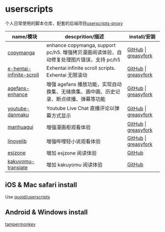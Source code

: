 # userscripts

个人日常使用的脚本仓库，配套的后端项目[userscripts-proxy](https://github.com/IronKinoko/userscripts-proxy)

| name/模块                                                        | descprition/描述                                                                         | install/安装                                                                                                                                         |
| ---------------------------------------------------------------- | ---------------------------------------------------------------------------------------- | ---------------------------------------------------------------------------------------------------------------------------------------------------- |
| [copymanga](/packages/copymanga)                                 | enhance copymanga, support pc/h5. 增强拷贝漫画阅读体验，自动修复处理图片错误，支持 pc/h5 | [GitHub](https://github.com/IronKinoko/userscripts/raw/dist/copymanga.user.js) \| [greasyfork](https://greasyfork.org/scripts/430447)                |
| [e-hentai-infinite-scroll](/packages/e-hentai-infinite-scroll)   | Exhentai infinite scroll scripts. Exhentai 无限滚动                                      | [GitHub](https://github.com/IronKinoko/userscripts/raw/dist/e-hentai-infinite-scroll.user.js) \| [greasyfork](https://greasyfork.org/scripts/451741) |
| [agefans-enhance](https://github.com/IronKinoko/agefans-enhance) | 增强 agefans 播放功能，实现自动换集、无缝换集、画中画、历史记录、断点续播、弹幕等功能    | [GitHub](https://github.com/IronKinoko/agefans-enhance/raw/gh-pages/index.user.js) \| [greasyfork](https://greasyfork.org/scripts/424023)            |
| [youtube-danmaku](https://github.com/IronKinoko/youtube-danmaku) | Youtube Live Chat 直播评论以弹幕方式显示                                                 | [GitHub](https://github.com/IronKinoko/youtube-danmaku/raw/gh-pages/index.user.js) \| [greasyfork](https://greasyfork.org/scripts/409684)            |
| [manhuagui](/packages/manhuagui)                                 | 增强漫画柜观看体验                                                                       | [GitHub](https://github.com/IronKinoko/userscripts/raw/dist/manhuagui.user.js) \| [greasyfork](https://greasyfork.org/scripts/451739)                |
| [linovelib](/packages/linovelib)                                 | 增强哔哩轻小说观看体验                                                                   | [GitHub](https://github.com/IronKinoko/userscripts/raw/dist/linovelib.user.js) \| [greasyfork](https://greasyfork.org/scripts/451738)                |
| [esjzone](/packages/esjzone)                                     | 增加 esjzone 阅读体验                                                                    | [GitHub](https://github.com/IronKinoko/userscripts/raw/dist/esjzone.user.js)                                                                         |
| [kakuyomu-translate](/packages/kakuyomu-translate)               | 增加 kakuyomu 阅读体验                                                                   | [GitHub](https://github.com/IronKinoko/userscripts/raw/dist/kakuyomu-translate.user.js)                                                              |

## iOS & Mac safari install

Use [quoid/userscripts](https://github.com/quoid/userscripts)

## Android & Windows install

[tampermonkey](https://www.tampermonkey.net/)
